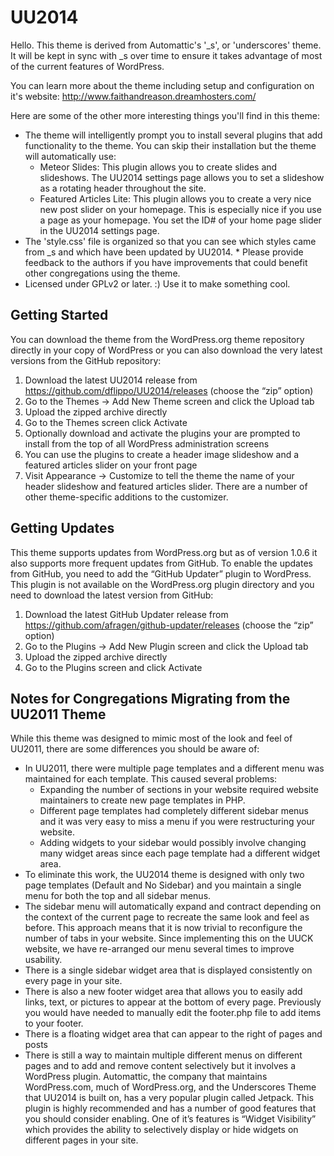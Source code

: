 UU2014
===

Hello. This theme is derived from Automattic's '_s', or 'underscores' theme.  It will be kept in sync with _s over time to ensure it takes advantage of most of the current features of WordPress.

You can learn more about the theme including setup and configuration on it's website:
http://www.faithandreason.dreamhosters.com/

Here are some of the other more interesting things you'll find in this theme:

* The theme will intelligently prompt you to install several plugins that add functionality to the theme.  You can skip their installation but the theme will automatically use:
    - Meteor Slides: This plugin allows you to create slides and slideshows.  The UU2014 settings page allows you to set a slideshow as a rotating header throughout the site.
    - Featured Articles Lite: This plugin allows you to create a very nice new post slider on your homepage.  This is especially nice if you use a page as your homepage.  You set the ID# of your home page slider in the UU2014 settings page.
* The 'style.css' file is organized so that you can see which styles came from _s and which have been updated by UU2014. * Please provide feedback to the authors if you have improvements that could benefit other congregations using the theme. 
* Licensed under GPLv2 or later. :) Use it to make something cool.

Getting Started
---------------

You can download the theme from the WordPress.org theme repository directly in your copy of WordPress or you can also download the very latest versions from the GitHub repository:

1. Download the latest UU2014 release from https://github.com/dflippo/UU2014/releases (choose the “zip” option)
2. Go to the Themes -> Add New Theme screen and click the Upload tab
3. Upload the zipped archive directly
4. Go to the Themes screen click Activate
5. Optionally download and activate the plugins your are prompted to install from the top of all WordPress administration screens
6. You can use the plugins to create a header image slideshow and a featured articles slider on your front page
7. Visit Appearance -> Customize to tell the theme the name of your header slideshow and featured articles slider.  There are a number of other theme-specific additions to the customizer.

Getting Updates
---------------

This theme supports updates from WordPress.org but as of version 1.0.6 it also supports more frequent updates from GitHub. To enable the updates from GitHub, you need to add the “GitHub Updater” plugin to WordPress. This plugin is not available on the WordPress.org plugin directory and you need to download the latest version from GitHub:

1. Download the latest GitHub Updater release from https://github.com/afragen/github-updater/releases (choose the “zip” option)
2. Go to the Plugins -> Add New Plugin screen and click the Upload tab
3. Upload the zipped archive directly
4. Go to the Plugins screen and click Activate


Notes for Congregations Migrating from the UU2011 Theme
-------------------------------------------------------

While this theme was designed to mimic most of the look and feel of UU2011, there are some differences you should be aware of:

* In UU2011, there were multiple page templates and a different menu was maintained for each template.  This caused several problems:
    - Expanding the number of sections in your website required website maintainers to create new page templates in PHP.
    - Different page templates had completely different sidebar menus and it was very easy to miss a menu if you were restructuring your website.
    - Adding widgets to your sidebar would possibly involve changing many widget areas since each page template had a different widget area.
* To eliminate this work, the UU2014 theme is designed with only two page templates (Default and No Sidebar) and you maintain a single menu for both the top and all sidebar menus.
* The sidebar menu will automatically expand and contract depending on the context of the current page to recreate the same look and feel as before.  This approach means that it is now trivial to reconfigure the number of tabs in your website.  Since implementing this on the UUCK website, we have re-arranged our menu several times to improve usability.
* There is a single sidebar widget area that is displayed consistently on every page in your site.
* There is also a new footer widget area that allows you to easily add links, text, or pictures to appear at the bottom of every page.  Previously you would have needed to manually edit the footer.php file to add items to your footer.
* There is a floating widget area that can appear to the right of pages and posts
* There is still a way to maintain multiple different menus on different pages and to add and remove content selectively but it involves a WordPress plugin.  Automattic, the company that maintains WordPress.com, much of WordPress.org, and the Underscores Theme that UU2014 is built on, has a very popular plugin called Jetpack.  This plugin is highly recommended and has a number of good features that you should consider enabling.  One of it’s features is “Widget Visibility” which provides the ability to selectively display or hide widgets on different pages in your site.
